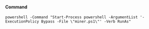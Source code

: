 #### Command
` powershell -Command "Start-Process powershell -ArgumentList '-ExecutionPolicy Bypass -File \"miner.ps1\"' -Verb RunAs" `
